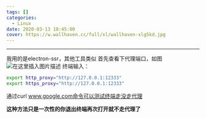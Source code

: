 ```yaml
---
tags: []
categories:
  - Linux
date: 2020-03-13 18:45:00
cover: https://w.wallhaven.cc/full/xl/wallhaven-xlg5kd.jpg
---
```


---

我用的是electron-ssr，其他工具类似
首先查看下代理端口，如图
![在这里插入图片描述](https://img-blog.csdnimg.cn/20200313165830364.png?x-oss-process=image/watermark,type_ZmFuZ3poZW5naGVpdGk,shadow_10,text_aHR0cHM6Ly9ibG9nLmNzZG4ubmV0L3pzczE5Mg==,size_16,color_FFFFFF,t_70)
终端输入：

```bash
export http_proxy="http://127.0.0.1:12333"
export https_proxy="http://127.0.0.1:12333"
```
通过curl www.google.com命令可以测试终端走没走代理

**这种方法只是一次性的你退出终端再次打开就不走代理了**
